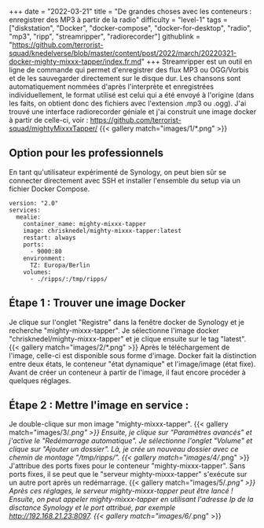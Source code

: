 +++
date = "2022-03-21"
title = "De grandes choses avec les conteneurs : enregistrer des MP3 à partir de la radio"
difficulty = "level-1"
tags = ["diskstation", "Docker", "docker-compose", "docker-for-desktop", "radio", "mp3", "ripp", "streamripper", "radiorecorder"]
githublink = "https://github.com/terrorist-squad/knedelverse/blob/master/content/post/2022/march/20220321-docker-mighty-mixxx-tapper/index.fr.md"
+++
Streamripper est un outil en ligne de commande qui permet d'enregistrer des flux MP3 ou OGG/Vorbis et de les sauvegarder directement sur le disque dur. Les chansons sont automatiquement nommées d'après l'interprète et enregistrées individuellement, le format utilisé est celui qui a été envoyé à l'origine (dans les faits, on obtient donc des fichiers avec l'extension .mp3 ou .ogg). J'ai trouvé une interface radiorecorder géniale et j'ai construit une image docker à partir de celle-ci, voir : https://github.com/terrorist-squad/mightyMixxxTapper/
{{< gallery match="images/1/*.png" >}}

## Option pour les professionnels
En tant qu'utilisateur expérimenté de Synology, on peut bien sûr se connecter directement avec SSH et installer l'ensemble du setup via un fichier Docker Compose.
```
version: "2.0"
services:
  mealie:
    container_name: mighty-mixxx-tapper
    image: chrisknedel/mighty-mixxx-tapper:latest
    restart: always
    ports:
      - 9000:80
    environment:
      TZ: Europa/Berlin
    volumes:
      - ./ripps/:/tmp/ripps/

```

## Étape 1 : Trouver une image Docker
Je clique sur l'onglet "Registre" dans la fenêtre docker de Synology et je recherche "mighty-mixxx-tapper". Je sélectionne l'image docker "chrisknedel/mighty-mixxx-tapper" et je clique ensuite sur le tag "latest".
{{< gallery match="images/2/*.png" >}}
Après le téléchargement de l'image, celle-ci est disponible sous forme d'image. Docker fait la distinction entre deux états, le conteneur "état dynamique" et l'image/image (état fixe). Avant de créer un conteneur à partir de l'image, il faut encore procéder à quelques réglages.
## Étape 2 : Mettre l'image en service :
Je double-clique sur mon image "mighty-mixxx-tapper".
{{< gallery match="images/3/*.png" >}}
Ensuite, je clique sur "Paramètres avancés" et j'active le "Redémarrage automatique". Je sélectionne l'onglet "Volume" et clique sur "Ajouter un dossier". Là, je crée un nouveau dossier avec ce chemin de montage "/tmp/ripps/".
{{< gallery match="images/4/*.png" >}}
J'attribue des ports fixes pour le conteneur "mighty-mixxx-tapper". Sans ports fixes, il se peut que le "serveur mighty-mixxx-tapper" s'exécute sur un autre port après un redémarrage.
{{< gallery match="images/5/*.png" >}}
Après ces réglages, le serveur mighty-mixxx-tapper peut être lancé ! Ensuite, on peut appeler mighty-mixxx-tapper en utilisant l'adresse Ip de la disctance Synology et le port attribué, par exemple http://192.168.21.23:8097.
{{< gallery match="images/6/*.png" >}}
